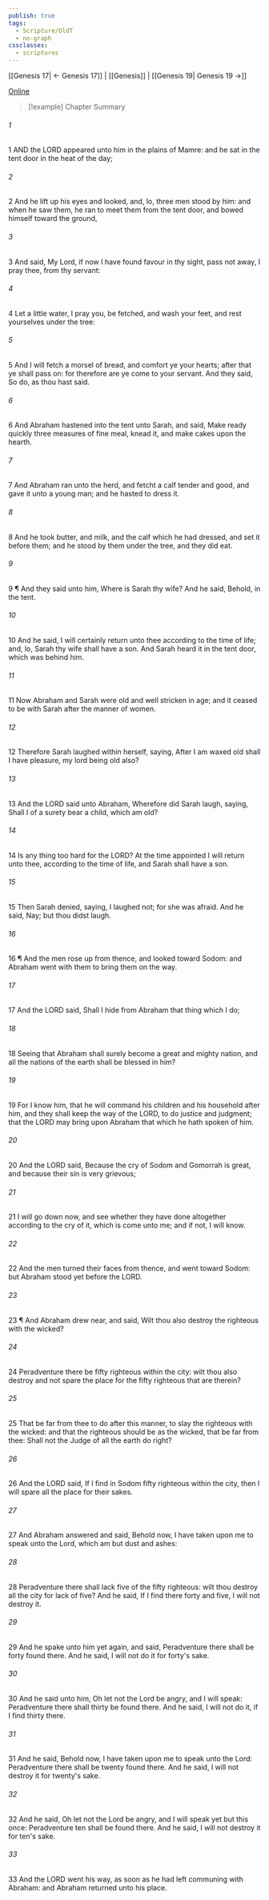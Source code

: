 ```yaml
---
publish: true
tags:
  - Scripture/OldT
  - no-graph
cssclasses:
  - scriptures
---
```

[[Genesis 17| ← Genesis 17]] | [[Genesis]] | [[Genesis 19| Genesis 19 →]]

[Online](https://churchofjesuschrist.org/study/scriptures/ot/gen/18?lang=eng)

>[!example] Chapter Summary
>
###### 1
1 AND the LORD appeared unto him in the plains of Mamre: and he sat in the tent door in the heat of the day;
###### 2
2 And he lift up his eyes and looked, and, lo, three men stood by him: and when he saw them, he ran to meet them from the tent door, and bowed himself toward the ground,
###### 3
3 And said, My Lord, if now I have found favour in thy sight, pass not away, I pray thee, from thy servant:
###### 4
4 Let a little water, I pray you, be fetched, and wash your feet, and rest yourselves under the tree:
###### 5
5 And I will fetch a morsel of bread, and comfort ye your hearts; after that ye shall pass on: for therefore are ye come to your servant.  And they said, So do, as thou hast said.
###### 6
6 And Abraham hastened into the tent unto Sarah, and said, Make ready quickly three measures of fine meal, knead it, and make cakes upon the hearth.
###### 7
7 And Abraham ran unto the herd, and fetcht a calf tender and good, and gave it unto a young man; and he hasted to dress it.
###### 8
8 And he took butter, and milk, and the calf which he had dressed, and set it before them; and he stood by them under the tree, and they did eat.
###### 9
9 ¶ And they said unto him, Where is Sarah thy wife?  And he said, Behold, in the tent.
###### 10
10 And he said, I will certainly return unto thee according to the time of life; and, lo, Sarah thy wife shall have a son.  And Sarah heard it in the tent door, which was behind him.
###### 11
11 Now Abraham and Sarah were old and well stricken in age; and it ceased to be with Sarah after the manner of women.
###### 12
12 Therefore Sarah laughed within herself, saying, After I am waxed old shall I have pleasure, my lord being old also?
###### 13
13 And the LORD said unto Abraham, Wherefore did Sarah laugh, saying, Shall I of a surety bear a child, which am old?
###### 14
14 Is any thing too hard for the LORD?  At the time appointed I will return unto thee, according to the time of life, and Sarah shall have a son.
###### 15
15 Then Sarah denied, saying, I laughed not; for she was afraid.  And he said, Nay; but thou didst laugh.
###### 16
16 ¶ And the men rose up from thence, and looked toward Sodom: and Abraham went with them to bring them on the way.
###### 17
17 And the LORD said, Shall I hide from Abraham that thing which I do;
###### 18
18 Seeing that Abraham shall surely become a great and mighty nation, and all the nations of the earth shall be blessed in him?
###### 19
19 For I know him, that he will command his children and his household after him, and they shall keep the way of the LORD, to do justice and judgment; that the LORD may bring upon Abraham that which he hath spoken of him.
###### 20
20 And the LORD said, Because the cry of Sodom and Gomorrah is great, and because their sin is very grievous;
###### 21
21 I will go down now, and see whether they have done altogether according to the cry of it, which is come unto me; and if not, I will know.
###### 22
22 And the men turned their faces from thence, and went toward Sodom: but Abraham stood yet before the LORD.
###### 23
23 ¶ And Abraham drew near, and said, Wilt thou also destroy the righteous with the wicked?
###### 24
24 Peradventure there be fifty righteous within the city: wilt thou also destroy and not spare the place for the fifty righteous that are therein?
###### 25
25 That be far from thee to do after this manner, to slay the righteous with the wicked: and that the righteous should be as the wicked, that be far from thee: Shall not the Judge of all the earth do right?
###### 26
26 And the LORD said, If I find in Sodom fifty righteous within the city, then I will spare all the place for their sakes.
###### 27
27 And Abraham answered and said, Behold now, I have taken upon me to speak unto the Lord, which am but dust and ashes:
###### 28
28 Peradventure there shall lack five of the fifty righteous: wilt thou destroy all the city for lack of five?  And he said, If I find there forty and five, I will not destroy it.
###### 29
29 And he spake unto him yet again, and said, Peradventure there shall be forty found there.  And he said, I will not do it for forty's sake.
###### 30
30 And he said unto him, Oh let not the Lord be angry, and I will speak: Peradventure there shall thirty be found there.  And he said, I will not do it, if I find thirty there.
###### 31
31 And he said, Behold now, I have taken upon me to speak unto the Lord: Peradventure there shall be twenty found there.  And he said, I will not destroy it for twenty's sake.
###### 32
32 And he said, Oh let not the Lord be angry, and I will speak yet but this once: Peradventure ten shall be found there.  And he said, I will not destroy it for ten's sake.
###### 33
33 And the LORD went his way, as soon as he had left communing with Abraham: and Abraham returned unto his place.



